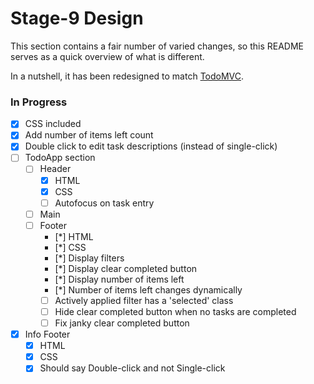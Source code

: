 # Stage-9 Design

This section contains a fair number of varied changes, so this README serves as a quick overview of what is different.

In a nutshell, it has been redesigned to match [TodoMVC](http://todomvc.com/).

### In Progress

* [x] CSS included
* [x] Add number of items left count
* [x] Double click to edit task descriptions (instead of single-click)
* [ ] TodoApp section
  * [ ] Header
      * [x] HTML
      * [x] CSS
      * [ ] Autofocus on task entry
  * [ ] Main
  * [ ] Footer
    * [*] HTML
    * [*] CSS
    * [*] Display filters
    * [*] Display clear completed button
    * [*] Display number of items left
    * [*] Number of items left changes dynamically
    * [ ] Actively applied filter has a 'selected' class
    * [ ] Hide clear completed button when no tasks are completed
    * [ ] Fix janky clear completed button
* [x] Info Footer
    * [x] HTML
    * [x] CSS
    * [x] Should say Double-click and not Single-click
